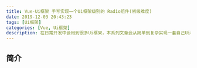 ```yaml
---
title: Vue-Ui框架 手写实现一个Ui框架级别的 Radio组件(初级难度)
date: 2019-12-03 20:43:23
tags: [Ui框架]
categories: [Vue, Ui框架]
description: 在日常开发中会用到很多Ui框架，本系列文章会从简单到复杂实现一套自己Ui框架。本篇文章中从0开始手写一个Ui框架级别的Radio组件。
---
```


## 简介
